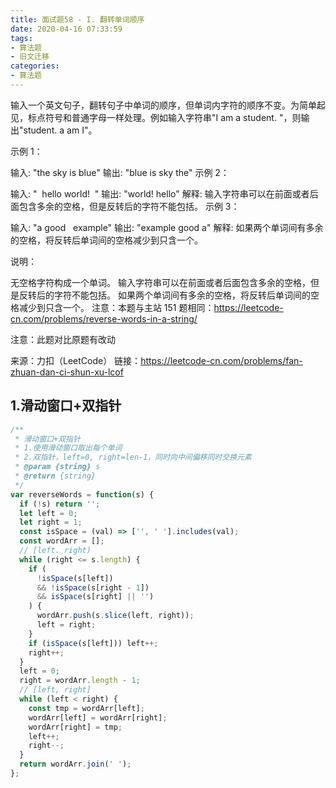 ```yaml
---
title: 面试题58 - I. 翻转单词顺序
date: 2020-04-16 07:33:59
tags:
- 算法题
- 旧文迁移
categories:
- 算法题
---
```



输入一个英文句子，翻转句子中单词的顺序，但单词内字符的顺序不变。为简单起见，标点符号和普通字母一样处理。例如输入字符串"I am a student. "，则输出"student. a am I"。

<!-- more -->

示例 1：

输入: "the sky is blue"
输出: "blue is sky the"
示例 2：

输入: "  hello world!  "
输出: "world! hello"
解释: 输入字符串可以在前面或者后面包含多余的空格，但是反转后的字符不能包括。
示例 3：

输入: "a good   example"
输出: "example good a"
解释: 如果两个单词间有多余的空格，将反转后单词间的空格减少到只含一个。
 

说明：

无空格字符构成一个单词。
输入字符串可以在前面或者后面包含多余的空格，但是反转后的字符不能包括。
如果两个单词间有多余的空格，将反转后单词间的空格减少到只含一个。
注意：本题与主站 151 题相同：https://leetcode-cn.com/problems/reverse-words-in-a-string/

注意：此题对比原题有改动

来源：力扣（LeetCode）
链接：https://leetcode-cn.com/problems/fan-zhuan-dan-ci-shun-xu-lcof

## 1.滑动窗口+双指针

```js
/**
 * 滑动窗口+双指针
 * 1.使用滑动窗口取出每个单词
 * 2.双指针，left=0, right=len-1，同时向中间偏移同时交换元素
 * @param {string} s
 * @return {string}
 */
var reverseWords = function(s) {
  if (!s) return '';
  let left = 0;
  let right = 1;
  const isSpace = (val) => ['', ' '].includes(val); 
  const wordArr = [];
  // [left. right)
  while (right <= s.length) {
    if (
      !isSpace(s[left])
      && !isSpace(s[right - 1])
      && isSpace(s[right] || '')
    ) {
      wordArr.push(s.slice(left, right));
      left = right;
    }
    if (isSpace(s[left])) left++;
    right++;
  }
  left = 0;
  right = wordArr.length - 1;
  // [left, right]
  while (left < right) {
    const tmp = wordArr[left];
    wordArr[left] = wordArr[right];
    wordArr[right] = tmp;
    left++;
    right--;
  }
  return wordArr.join(' ');
};
```

